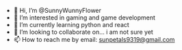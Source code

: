 - 👋 Hi, I’m @SunnyWunnyFlower
- 👀 I’m interested in gaming and game development
- 🌱 I’m currently learning python and react
- 💞️ I’m looking to collaborate on... i am not sure yet
- 📫 How to reach me by email: sunpetals9319@gmail.com

<!---
SunnyWunnyFlower/SunnyWunnyFlower is a ✨ special ✨ repository because its `README.md` (this file) appears on your GitHub profile.
You can click the Preview link to take a look at your changes.
--->
